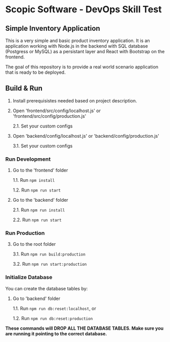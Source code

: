 # Scopic Software - DevOps Skill Test

## Simple Inventory Application

This is a very simple and basic product inventory application.
It is an application working with Node.js in the backend with SQL database (Postgress or MySQL) as a persistant layer and React with Bootstrap on the frontend.

The goal of this repository is to provide a real world scenario application that is ready to be deployed.

## Build & Run

1. Install prerequisistes needed based on project description.

2. Open 'frontend/src/config/localhost.js' or 'frontend/src/config/production.js'

   2.1. Set your custom configs

3. Open 'backend/config/localhost.js' or 'backend/config/production.js'

   3.1. Set your custom configs

### Run Development

1. Go to the 'frontend' folder

   1.1. Run `npm install`

   1.2. Run `npm run start`

2. Go to the 'backend' folder

   2.1. Run `npm run install`

   2.2. Run `npm run start`

### Run Production

3. Go to the root folder

   3.1. Run `npm run build:production`

   3.2. Run `npm run start:production`

### Initialize Database

You can create the database tables by:

1. Go to 'backend' folder

   1.1. Run `npm run db:reset:localhost`, or

   1.2. Run `npm run db:reset:production`

**These commands will DROP ALL THE DATABASE TABLES. Make sure you are running it pointing to the correct database.**
